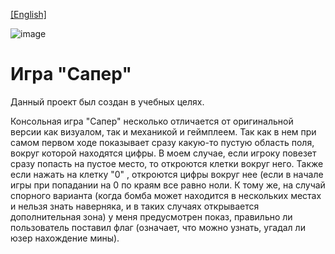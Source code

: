 [[English]](https://github.com/kawatash1/SaperTheGame/blob/main/README.md)

![image](https://user-images.githubusercontent.com/92756386/138606248-efa85db3-b8aa-4192-ae1b-e1d3246c5a0b.png)

# Игра "Сапер"
Данный проект был создан в учебных целях.

Консольная игра "Сапер" несколько отличается от оригинальной версии как визуалом, так и механикой и геймплеем.
Так как в нем при самом первом ходе показывает сразу какую-то пустую область поля, вокруг которой находятся цифры. В моем случае, если игроку повезет сразу попасть на пустое место, то откроются клетки вокруг него. Также если нажать на клетку "0" , откроются цифры вокруг нее (если в начале игры при попадании на 0 по краям все равно ноли. К тому же, на случай спорного варианта (когда бомба может находится в нескольких местах и нельзя знать наверняка, и в таких случаях открывается дополнительная зона) у меня предусмотрен показ, правильно ли пользователь поставил флаг (означает, что можно узнать, угадал ли юзер нахождение мины).
